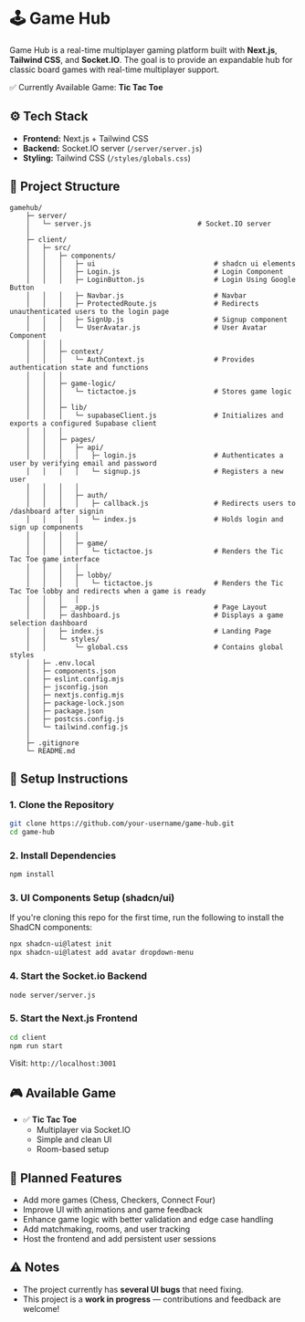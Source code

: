 # 🕹️ Game Hub

Game Hub is a real-time multiplayer gaming platform built with **Next.js**, **Tailwind CSS**, and **Socket.IO**. The goal is to provide an expandable hub for classic board games with real-time multiplayer support.

✅ Currently Available Game: **Tic Tac Toe**


## ⚙️ Tech Stack

- **Frontend:** Next.js + Tailwind CSS  
- **Backend:** Socket.IO server (`/server/server.js`)  
- **Styling:** Tailwind CSS (`/styles/globals.css`)


## 🧱 Project Structure

```
gamehub/
    ├─ server/
    │   └─ server.js                          # Socket.IO server
    │
    ├─ client/
    │   ├─ src/
    │   │   ├─ components/
    │   │   │   ├─ ui                             # shadcn ui elements
    │   │   │   ├─ Login.js                       # Login Component
    │   │   │   ├─ LoginButton.js                 # Login Using Google Button
    │   │   │   ├─ Navbar.js                      # Navbar
    │   │   │   ├─ ProtectedRoute.js              # Redirects unauthenticated users to the login page
    │   │   │   ├─ SignUp.js                      # Signup component
    │   │   │   └─ UserAvatar.js                  # User Avatar Component
    │   │   │
    │   │   ├─ context/
    │   │   │   └─ AuthContext.js                 # Provides authentication state and functions
    │   │   │
    │   │   ├─ game-logic/
    │   │   │   └─ tictactoe.js                   # Stores game logic
    │   │   │
    │   │   ├─ lib/
    │   │   │   └─ supabaseClient.js              # Initializes and exports a configured Supabase client
    │   │   │
    │   │   ├─ pages/
    │   │   │   ├─ api/
    │   │   │   │   ├─ login.js                   # Authenticates a user by verifying email and password
    │   │   │   │   └─ signup.js                  # Registers a new user
    │   │   │   │
    │   │   │   ├─ auth/
    │   │   │   │   ├─ callback.js                # Redirects users to /dashboard after signin
    │   │   │   │   └─ index.js                   # Holds login and sign up components
    │   │   │   │
    │   │   │   ├─ game/
    │   │   │   │   └─ tictactoe.js               # Renders the Tic Tac Toe game interface
    │   │   │   │
    │   │   │   ├─ lobby/
    │   │   │   │   └─ tictactoe.js               # Renders the Tic Tac Toe lobby and redirects when a game is ready
    │   │   │   │
    │   │   ├─ _app.js                            # Page Layout
    │   │   ├─ dashboard.js                       # Displays a game selection dashboard
    │   │   ├─ index.js                           # Landing Page
    │   │   └─ styles/
    │   │       └─ global.css                     # Contains global styles
    │   ├─ .env.local
    │   ├─ components.json
    │   ├─ eslint.config.mjs
    │   ├─ jsconfig.json
    │   ├─ nextjs.config.mjs
    │   ├─ package-lock.json
    │   ├─ package.json
    │   ├─ postcss.config.js
    │   └─ tailwind.config.js
    │
    ├─ .gitignore
    └─ README.md
```

## 🔧 Setup Instructions

### 1. Clone the Repository
```bash
git clone https://github.com/your-username/game-hub.git
cd game-hub
```

### 2. Install Dependencies
```bash
npm install
```

### 3. UI Components Setup (shadcn/ui)

If you're cloning this repo for the first time, run the following to install the ShadCN components:

```bash
npx shadcn-ui@latest init
npx shadcn-ui@latest add avatar dropdown-menu
```

### 4. Start the Socket.io Backend
```bash
node server/server.js
```

### 5. Start the Next.js Frontend
```bash
cd client
npm run start
```

Visit: `http://localhost:3001`


## 🎮 Available Game

- ✅ **Tic Tac Toe**
  - Multiplayer via Socket.IO
  - Simple and clean UI
  - Room-based setup


## 🌟 Planned Features

- Add more games (Chess, Checkers, Connect Four)
- Improve UI with animations and game feedback
- Enhance game logic with better validation and edge case handling
- Add matchmaking, rooms, and user tracking
- Host the frontend and add persistent user sessions


## ⚠️ Notes

- The project currently has **several UI bugs** that need fixing.
- This project is a **work in progress** — contributions and feedback are welcome!